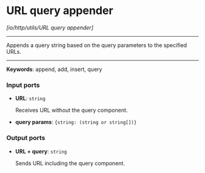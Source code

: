# URL query appender

_[io/http/utils/URL query appender]_

---

Appends a query string based on the query parameters to the specified URLs.<br>

---

__Keywords__: append, add, insert, query

### Input ports

* __URL__: ` string `


    Receives URL without the query component.<br>


* __query params__: ` {string: (string or string[])} `

### Output ports

* __URL + query__: ` string `


    Sends URL including the query component.<br>

